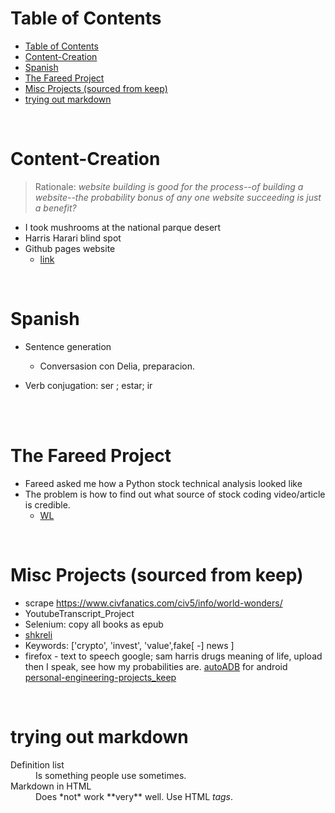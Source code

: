 
# Table of Contents
- [Table of Contents](#table-of-contents)
- [Content-Creation](#content-creation)
- [Spanish](#spanish)
- [The Fareed Project](#the-fareed-project)
- [Misc Projects (sourced from keep)](#misc-projects-sourced-from-keep)
- [trying out markdown](#trying-out-markdown)

<br>

#                 		 Content-Creation

> Rationale: _website building is good for the process--of building a website--the probability bonus of any one website succeeding is just a benefit?_

- I took mushrooms at the national parque desert
- Harris Harari blind spot
- Github pages website
  - [link](C:\Windows\System32)
<br>

#                			 Spanish
- Sentence generation
	- Conversasion con Delia, preparacion.

- Verb conjugation: ser ; estar; ir

<br>

<br>

#  					The Fareed Project
- Fareed asked me how a Python stock technical analysis looked like
- The problem is how to find out what source of stock coding video/article is credible. 
	- [WL](https://www.youtube.com/playlist?list=WL)

<br>

#    				 Misc Projects (sourced from keep)
- scrape https://www.civfanatics.com/civ5/info/world-wonders/
- YoutubeTranscript_Project
- Selenium: copy all books as epub
 - [shkreli](https://www.youtube.com/@realmartinshkreli/streams)
  - Keywords: ['crypto', 'invest', 'value',fake[ -] news ]
- firefox - text to speech google; sam harris drugs meaning of life, upload then I speak, see how my probabilities are.
[autoADB](https://github.com/rom1v/autoadb) for android
[personal-engineering-projects_keep](shorturl.at/bqs03)


<br>

# trying out markdown

<dl>
  <dt>Definition list</dt>
  <dd>Is something people use sometimes.</dd>

  <dt>Markdown in HTML</dt>
  <dd>Does *not* work **very** well. Use HTML <em>tags</em>.</dd>
</dl>